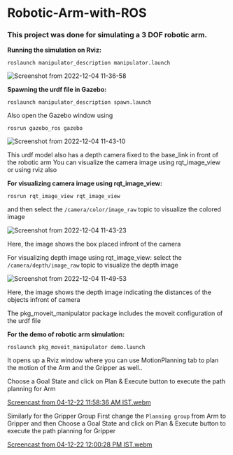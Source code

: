# Robotic-Arm-with-ROS
### This project was done for simulating a 3 DOF robotic arm.

**Running the simulation on Rviz:**
```
roslaunch manipulator_description manipulator.launch
```
![Screenshot from 2022-12-04 11-36-58](https://user-images.githubusercontent.com/65026915/205477126-0ee63735-2f69-45c1-82c6-9d2e141baf17.png)

**Spawning the urdf file in Gazebo:**
```
roslaunch manipulator_description spawn.launch
```

Also open the Gazebo window using 
```
rosrun gazebo_ros gazebo
```

![Screenshot from 2022-12-04 11-43-10](https://user-images.githubusercontent.com/65026915/205477266-d7974ae3-08d3-49df-a3db-6e4b26cdf37f.png)

This urdf model also has a depth camera fixed to the base_link in front of the robotic arm
You can visualize the camera image using rqt_image_view or using rviz also

**For visualizing camera image using rqt_image_view:**
```
rosrun rqt_image_view rqt_image_view
```
and then select the `/camera/color/image_raw` topic to visualize the colored image

![Screenshot from 2022-12-04 11-43-23](https://user-images.githubusercontent.com/65026915/205477339-288e8b41-90e6-4177-ac82-8d39dc2675a2.png)

Here, the image shows the box placed infront of the camera

For visualizing depth image using rqt_image_view:
select the `/camera/depth/image_raw` topic to visualize the depth image

![Screenshot from 2022-12-04 11-49-53](https://user-images.githubusercontent.com/65026915/205477414-4df46310-0e48-4874-92d3-bdfc1d72374f.png)

Here, the image shows the depth image indicating the distances of the objects infront of camera


The pkg_moveit_manipulator package includes the moveit configuration of the urdf file

**For the demo of robotic arm simulation:**
```
roslaunch pkg_moveit_manipulator demo.launch
```

It opens up a Rviz window where you can use MotionPlanning tab to plan the motion of the Arm and the Gripper as well..

Choose a Goal State and click on Plan & Execute button to execute the path planning for Arm

[Screencast from 04-12-22 11:58:36 AM IST.webm](https://user-images.githubusercontent.com/65026915/205477933-85813293-7c0e-4b14-8053-b1c7f9b81f07.webm)

Similarly for the Gripper Group 
First change the `Planning group` from Arm to Gripper and then Choose a Goal State and click on Plan & Execute button to execute the path planning for Gripper

[Screencast from 04-12-22 12:00:28 PM IST.webm](https://user-images.githubusercontent.com/65026915/205477970-dbcd9c3e-6226-4451-8a0e-dd0d72282f91.webm)


